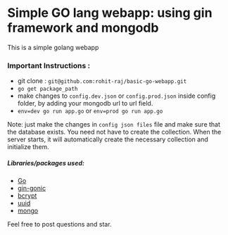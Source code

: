 # Simple GO lang webapp: using gin framework and mongodb

This is a simple golang webapp

### Important Instructions :

  - git clone : `git@github.com:rohit-raj/basic-go-webapp.git`
  - `go get package_path`
  - make changes to `config.dev.json` or `config.prod.json` inside config folder, by adding your mongodb url to url field.
  - `env=dev go run app.go` or `env=prod go run app.go`

Note: just make the changes in `config json files` file and make sure that the database exists.
You need not have to create the collection. When the server starts, it will automatically create the necessary collection and initialize them.

##### Libraries/packages used:
  - [Go][Go]
  - [gin-gonic][gin-gonic]
  - [bcrypt][bcrypt]
  - [uuid][uuid]
  - [mongo][mongo]

Feel free to post questions and star.

[gin-gonic]: <https://github.com/gin-gonic/gin>
[bcrypt]: <golang.org/x/crypto/bcrypt>
[Go]: <https://github.com/golang/go>
[uuid]: <https://github.com/satori/go.uuid>
[mongo]: <gopkg.in/mgo.v2>
